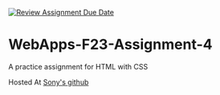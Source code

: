 [![Review Assignment Due Date](https://classroom.github.com/assets/deadline-readme-button-24ddc0f5d75046c5622901739e7c5dd533143b0c8e959d652212380cedb1ea36.svg)](https://classroom.github.com/a/4tKarLeg)
# WebApps-F23-Assignment-4
A practice assignment for HTML with CSS

Hosted At <a href="https://github.com/44-563-WebApps-F23/44563-webapps-f23-assignment4-sony-valeti"> Sony's github </a>
